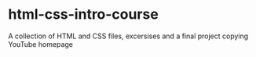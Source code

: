 # html-css-intro-course
A collection of HTML and CSS files, excersises and a final project copying YouTube homepage

